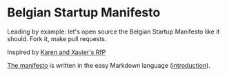 # Belgian Startup Manifesto
Leading by example: let's open source the Belgian Startup Manifesto like it should. Fork it, make pull requests.

Inspired by [Karen and Xavier's RfP](https://medium.com/@StartupsBe/belgian-startup-manifesto-bde96d5bb7bb)

[The manifesto](https://github.com/bestartupmanifesto/bestartupmanifesto/blob/master/bestartupmanifesto.md) is written in the easy Markdown language ([introduction](https://help.github.com/articles/markdown-basics/)).
